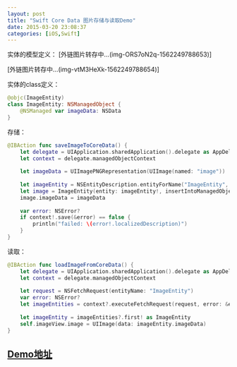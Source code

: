 ```yaml
---
layout: post
title: "Swift Core Data 图片存储与读取Demo"
date: 2015-03-20 23:08:37
categories: [iOS,Swift]
---
```



﻿实体的模型定义：
[外链图片转存中...(img-ORS7oN2q-1562249788653)]

[外链图片转存中...(img-vtM3HeXk-1562249788654)]

实体的class定义：

```swift
@objc(ImageEntity)
class ImageEntity: NSManagedObject {
    @NSManaged var imageData: NSData
}
```

存储：

```swift
@IBAction func saveImageToCoreData() {
    let delegate = UIApplication.sharedApplication().delegate as AppDelegate
    let context = delegate.managedObjectContext
    
    let imageData = UIImagePNGRepresentation(UIImage(named: "image"))
    
    let imageEntity = NSEntityDescription.entityForName("ImageEntity", inManagedObjectContext: context!)
    let image = ImageEntity(entity: imageEntity!, insertIntoManagedObjectContext: context!)
    image.imageData = imageData
    
    var error: NSError?
    if context!.save(&error) == false {
        println("failed: \(error!.localizedDescription)")
    }
}
```

读取：

```swift
@IBAction func loadImageFromCoreData() {
    let delegate = UIApplication.sharedApplication().delegate as AppDelegate
    let context = delegate.managedObjectContext
    
    let request = NSFetchRequest(entityName: "ImageEntity")
    var error: NSError?
    let imageEntities = context?.executeFetchRequest(request, error: &error)
    
    let imageEntity = imageEntities?.first! as ImageEntity
    self.imageView.image = UIImage(data: imageEntity.imageData)
}
```

## <a target="_blank" href="https://github.com/zhangao0086/CoreDataSaveImageDemo">Demo地址</a> ##
